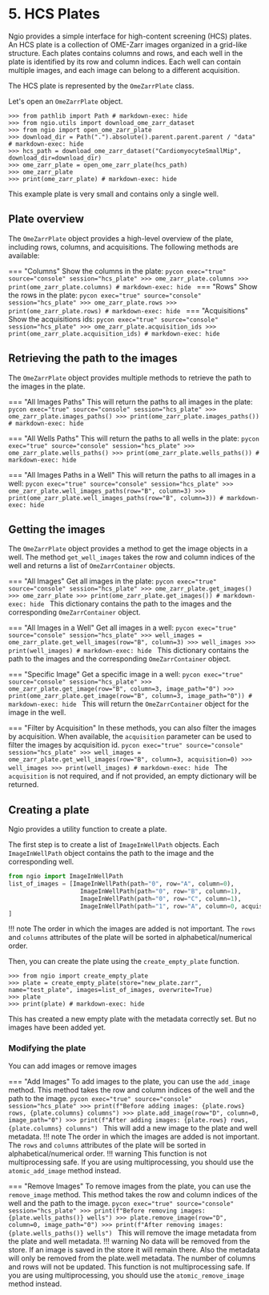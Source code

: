 # 5. HCS Plates

Ngio provides a simple interface for high-content screening (HCS) plates. An HCS plate is a collection of OME-Zarr images organized in a grid-like structure. Each plates contains columns and rows, and each well in the plate is identified by its row and column indices. Each well can contain multiple images, and each image can belong to a different acquisition.

The HCS plate is represented by the `OmeZarrPlate` class.

Let's open an `OmeZarrPlate` object.

```pycon exec="true" source="console" session="hcs_plate"
>>> from pathlib import Path # markdown-exec: hide
>>> from ngio.utils import download_ome_zarr_dataset
>>> from ngio import open_ome_zarr_plate
>>> download_dir = Path(".").absolute().parent.parent.parent / "data" # markdown-exec: hide
>>> hcs_path = download_ome_zarr_dataset("CardiomyocyteSmallMip", download_dir=download_dir)
>>> ome_zarr_plate = open_ome_zarr_plate(hcs_path)
>>> ome_zarr_plate
>>> print(ome_zarr_plate) # markdown-exec: hide
```

This example plate is very small and contains only a single well.

## Plate overview

The `OmeZarrPlate` object provides a high-level overview of the plate, including rows, columns, and acquisitions. The following methods are available:

=== "Columns"
    Show the columns in the plate:
    ```pycon exec="true" source="console" session="hcs_plate"
    >>> ome_zarr_plate.columns
    >>> print(ome_zarr_plate.columns) # markdown-exec: hide
    ```
=== "Rows"
    Show the rows in the plate:
    ```pycon exec="true" source="console" session="hcs_plate"
    >>> ome_zarr_plate.rows
    >>> print(ome_zarr_plate.rows) # markdown-exec: hide
    ```
=== "Acquisitions"
    Show the acquisitions ids:
    ```pycon exec="true" source="console" session="hcs_plate"
    >>> ome_zarr_plate.acquisition_ids
    >>> print(ome_zarr_plate.acquisition_ids) # markdown-exec: hide
    ```

## Retrieving the path to the images

The `OmeZarrPlate` object provides multiple methods to retrieve the path to the images in the plate.

=== "All Images Paths"
    This will return the paths to all images in the plate:
    ```pycon exec="true" source="console" session="hcs_plate"
    >>> ome_zarr_plate.images_paths()
    >>> print(ome_zarr_plate.images_paths()) # markdown-exec: hide
    ```

=== "All Wells Paths"
    This will return the paths to all wells in the plate:
    ```pycon exec="true" source="console" session="hcs_plate"
    >>> ome_zarr_plate.wells_paths()
    >>> print(ome_zarr_plate.wells_paths()) # markdown-exec: hide
    ```

=== "All Images Paths in a Well"
    This will return the paths to all images in a well:
    ```pycon exec="true" source="console" session="hcs_plate"
    >>> ome_zarr_plate.well_images_paths(row="B", column=3)
    >>> print(ome_zarr_plate.well_images_paths(row="B", column=3)) # markdown-exec: hide
    ```

## Getting the images

The `OmeZarrPlate` object provides a method to get the image objects in a well. The method `get_well_images` takes the row and column indices of the well and returns a list of `OmeZarrContainer` objects.

=== "All Images"
    Get all images in the plate:
    ```pycon exec="true" source="console" session="hcs_plate"
    >>> ome_zarr_plate.get_images()
    >>> ome_zarr_plate
    >>> print(ome_zarr_plate.get_images()) # markdown-exec: hide
    ```
    This dictionary contains the path to the images and the corresponding `OmeZarrContainer` object.

=== "All Images in a Well"
    Get all images in a well:
    ```pycon exec="true" source="console" session="hcs_plate"
    >>> well_images = ome_zarr_plate.get_well_images(row="B", column=3)
    >>> well_images
    >>> print(well_images) # markdown-exec: hide
    ```
    This dictionary contains the path to the images and the corresponding `OmeZarrContainer` object.

=== "Specific Image"
    Get a specific image in a well:
    ```pycon exec="true" source="console" session="hcs_plate"
    >>> ome_zarr_plate.get_image(row="B", column=3, image_path="0")
    >>> print(ome_zarr_plate.get_image(row="B", column=3, image_path="0")) # markdown-exec: hide
    ```
    This will return the `OmeZarrContainer` object for the image in the well.

=== "Filter by Acquisition"
    In these methods, you can also filter the images by acquisition. When available, the `acquisition` parameter can be used to filter the images by acquisition id.
    ```pycon exec="true" source="console" session="hcs_plate"
    >>> well_images = ome_zarr_plate.get_well_images(row="B", column=3, acquisition=0)
    >>> well_images
    >>> print(well_images) # markdown-exec: hide
    ```
    The `acquisition` is not required, and if not provided, an empty dictionary will be returned.

## Creating a plate

Ngio provides a utility function to create a plate.

The first step is to create a list of `ImageInWellPath` objects. Each `ImageInWellPath` object contains the path to the image and the corresponding well.

```python exec="true" source="console" session="hcs_plate"
from ngio import ImageInWellPath
list_of_images = [ImageInWellPath(path="0", row="A", column=0),
                    ImageInWellPath(path="0", row="B", column=1),
                    ImageInWellPath(path="0", row="C", column=1),
                    ImageInWellPath(path="1", row="A", column=0, acquisition_id=1, acquisition_name="acquisition_1"),
]
```

!!! note
    The order in which the images are added is not important. The `rows` and `columns` attributes of the plate will be sorted in alphabetical/numerical order.

Then, you can create the plate using the `create_empty_plate` function.

```pycon exec="true" source="console" session="hcs_plate"
>>> from ngio import create_empty_plate
>>> plate = create_empty_plate(store="new_plate.zarr", name="test_plate", images=list_of_images, overwrite=True)
>>> plate
>>> print(plate) # markdown-exec: hide
```

This has created a new empty plate with the metadata correctly set. But no images have been added yet.

### Modifying the plate

You can add images or remove images

=== "Add Images"
    To add images to the plate, you can use the `add_image` method. This method takes the row and column indices of the well and the path to the image.
    ```pycon exec="true" source="console" session="hcs_plate"
    >>> print(f"Before adding images: {plate.rows} rows, {plate.columns} columns")
    >>> plate.add_image(row="D", column=0, image_path="0")
    >>> print(f"After adding images: {plate.rows} rows, {plate.columns} columns")
    ```
    This will add a new image to the plate and well metadata.
    !!! note
        The order in which the images are added is not important. The `rows` and `columns` attributes of the plate will be sorted in alphabetical/numerical order.
    !!! warning
        This function is not multiprocessing safe. If you are using multiprocessing, you should use the `atomic_add_image` method instead.

=== "Remove Images"
    To remove images from the plate, you can use the `remove_image` method. This method takes the row and column indices of the well and the path to the image.
    ```pycon exec="true" source="console" session="hcs_plate"
    >>> print(f"Before removing images: {plate.wells_paths()} wells")
    >>> plate.remove_image(row="D", column=0, image_path="0")
    >>> print(f"After removing images: {plate.wells_paths()} wells")
    ```
    This will remove the image metadata from the plate and well metadata.
    !!! warning
        No data will be removed from the store. If an image is saved in the store it will remain there.
        Also the metadata will only be removed from the plate.well metadata. The number of columns and rows will not be updated.
        This function is not multiprocessing safe. If you are using multiprocessing, you should use the `atomic_remove_image` method instead.
